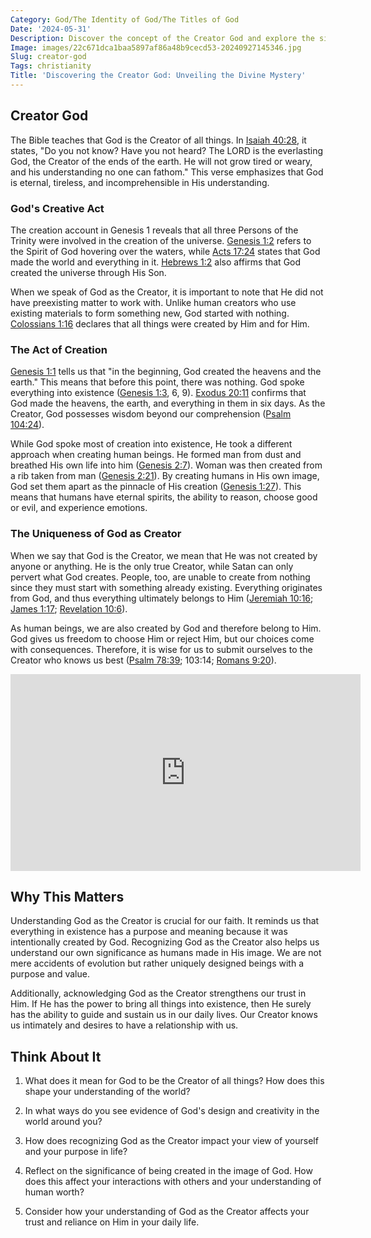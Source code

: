 ```yaml
---
Category: God/The Identity of God/The Titles of God
Date: '2024-05-31'
Description: Discover the concept of the Creator God and explore the significance of this divine figure in various religious and spiritual traditions. Explore the role and attributes associated with the Creator God in shaping belief systems worldwide.
Image: images/22c671dca1baa5897af86a48b9cecd53-20240927145346.jpg
Slug: creator-god
Tags: christianity
Title: 'Discovering the Creator God: Unveiling the Divine Mystery'
---
```


## Creator God

The Bible teaches that God is the Creator of all things. In [Isaiah 40:28](https://www.bibleref.com/Isaiah/40/Isaiah-40-28.html), it states, "Do you not know? Have you not heard? The LORD is the everlasting God, the Creator of the ends of the earth. He will not grow tired or weary, and his understanding no one can fathom." This verse emphasizes that God is eternal, tireless, and incomprehensible in His understanding.

### God's Creative Act

The creation account in Genesis 1 reveals that all three Persons of the Trinity were involved in the creation of the universe. [Genesis 1:2](https://www.bibleref.com/Genesis/1/Genesis-1-2.html) refers to the Spirit of God hovering over the waters, while [Acts 17:24](https://www.bibleref.com/Acts/17/Acts-17-24.html) states that God made the world and everything in it. [Hebrews 1:2](https://www.bibleref.com/Hebrews/1/Hebrews-1-2.html) also affirms that God created the universe through His Son.

When we speak of God as the Creator, it is important to note that He did not have preexisting matter to work with. Unlike human creators who use existing materials to form something new, God started with nothing. [Colossians 1:16](https://www.bibleref.com/Colossians/1/Colossians-1-16.html) declares that all things were created by Him and for Him.

### The Act of Creation

[Genesis 1:1](https://www.bibleref.com/Genesis/1/Genesis-1-1.html) tells us that "in the beginning, God created the heavens and the earth." This means that before this point, there was nothing. God spoke everything into existence ([Genesis 1:3](https://www.bibleref.com/Genesis/1/Genesis-1-3.html), 6, 9). [Exodus 20:11](https://www.bibleref.com/Exodus/20/Exodus-20-11.html) confirms that God made the heavens, the earth, and everything in them in six days. As the Creator, God possesses wisdom beyond our comprehension ([Psalm 104:24](https://www.bibleref.com/Psalm/104/Psalm-104-24.html)).

While God spoke most of creation into existence, He took a different approach when creating human beings. He formed man from dust and breathed His own life into him ([Genesis 2:7](https://www.bibleref.com/Genesis/2/Genesis-2-7.html)). Woman was then created from a rib taken from man ([Genesis 2:21](https://www.bibleref.com/Genesis/2/Genesis-2-21.html)). By creating humans in His own image, God set them apart as the pinnacle of His creation ([Genesis 1:27](https://www.bibleref.com/Genesis/1/Genesis-1-27.html)). This means that humans have eternal spirits, the ability to reason, choose good or evil, and experience emotions.

### The Uniqueness of God as Creator

When we say that God is the Creator, we mean that He was not created by anyone or anything. He is the only true Creator, while Satan can only pervert what God creates. People, too, are unable to create from nothing since they must start with something already existing. Everything originates from God, and thus everything ultimately belongs to Him ([Jeremiah 10:16](https://www.bibleref.com/Jeremiah/10/Jeremiah-10-16.html); [James 1:17](https://www.bibleref.com/James/1/James-1-17.html); [Revelation 10:6](https://www.bibleref.com/Revelation/10/Revelation-10-6.html)).

As human beings, we are also created by God and therefore belong to Him. God gives us freedom to choose Him or reject Him, but our choices come with consequences. Therefore, it is wise for us to submit ourselves to the Creator who knows us best ([Psalm 78:39](https://www.bibleref.com/Psalm/78/Psalm-78-39.html); 103:14; [Romans 9:20](https://www.bibleref.com/Romans/9/Romans-9-20.html)).


<iframe width="560" height="315" src="https://www.youtube.com/embed/_ie9musGEqQ" frameborder="0" allow="autoplay; encrypted-media" allowfullscreen></iframe>


## Why This Matters

Understanding God as the Creator is crucial for our faith. It reminds us that everything in existence has a purpose and meaning because it was intentionally created by God. Recognizing God as the Creator also helps us understand our own significance as humans made in His image. We are not mere accidents of evolution but rather uniquely designed beings with a purpose and value.

Additionally, acknowledging God as the Creator strengthens our trust in Him. If He has the power to bring all things into existence, then He surely has the ability to guide and sustain us in our daily lives. Our Creator knows us intimately and desires to have a relationship with us.

## Think About It

1. What does it mean for God to be the Creator of all things? How does this shape your understanding of the world?

2. In what ways do you see evidence of God's design and creativity in the world around you?

3. How does recognizing God as the Creator impact your view of yourself and your purpose in life?

4. Reflect on the significance of being created in the image of God. How does this affect your interactions with others and your understanding of human worth?

5. Consider how your understanding of God as the Creator affects your trust and reliance on Him in your daily life.